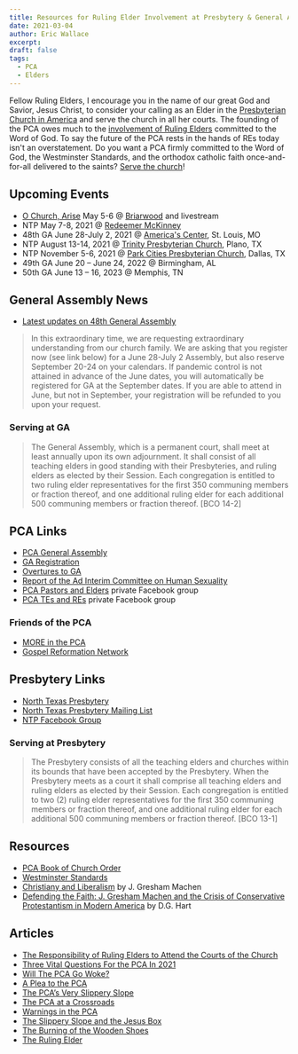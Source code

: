 ```yaml
---
title: Resources for Ruling Elder Involvement at Presbytery & General Assembly # will be overwritten by SEO.title below
date: 2021-03-04
author: Eric Wallace
excerpt:
draft: false
tags:
  - PCA
  - Elders
---
```



Fellow Ruling Elders, I encourage you in the name of our great God and Savior, Jesus Christ, to consider your calling as an Elder in the [Presbyterian Church in America](https://pcanet.org) and serve the church in all her courts. The founding of the PCA owes much to the [involvement of Ruling Elders](https://www.theaquilareport.com/the-ruling-elder-teaching-elder-disparity-in-the-pca/) committed to the Word of God. To say the future of the PCA rests in the hands of REs today isn't an overstatement. Do you want a PCA firmly committed to the Word of God, the Westminster Standards, and the orthodox catholic faith once-and-for-all delivered to the saints? [Serve the church](https://www.theaquilareport.com/the-responsibility-of-ruling-elders-to-attend-the-courts-of-the-church/)!

## Upcoming Events

- [O Church, Arise](https://www.eventbrite.com/e/o-church-arise-a-gospel-reformation-network-conference-tickets-141473812983) May 5-6 @ [Briarwood](https://briarwood.org/) and livestream
- NTP May 7-8, 2021 @ [Redeemer McKinney](https://www.redeemermckinney.com/)
- 48th GA June 28-July 2, 2021 @ [America's Center](https://explorestlouis.com/meetings-conventions/americas-center/), St. Louis, MO
- NTP August 13-14, 2021 @ [Trinity Presbyterian Church](https://www.trinityplano.org), Plano, TX
- NTP November 5-6, 2021 @ [Park Cities Presbyterian Church](https://pcpc.org/), Dallas, TX
- 49th GA June 20 – June 24, 2022 @ Birmingham, AL
- 50th GA June 13 – 16, 2023 @ Memphis, TN

## General Assembly News

- [Latest updates on 48th General Assembly](https://www.pcaac.org/coronavirus/)

>In this extraordinary time, we are requesting extraordinary understanding from our church family. We are asking that you register now (see link below) for a June 28-July 2 Assembly, but also reserve September 20-24 on your calendars. If pandemic control is not attained in advance of the June dates, you will automatically be registered for GA at the September dates. If you are able to attend in June, but not in September, your registration will be refunded to you upon your request.

### Serving at GA

> The General Assembly, which is a permanent court, shall meet at least annually upon its own adjournment. It shall consist of all teaching elders in good standing with their Presbyteries, and ruling elders as elected by their Session. Each congregation is entitled to two ruling elder representatives for the first 350 communing members or fraction thereof, and one additional ruling elder for each additional 500 communing members or fraction thereof. [BCO 14-2]

## PCA Links

- [PCA General Assembly](https://pcaga.org)
- [GA Registration](https://pcaga.org/register-now/)
- [Overtures to GA](https://pcaga.org/resources/#overtures)
- [Report of the Ad Interim Committee on Human Sexuality](https://pcaga.org/aicreport/)
- [PCA Pastors and Elders](https://www.facebook.com/groups/130208630386595/) private Facebook group
- [PCA TEs and REs](https://www.facebook.com/groups/PCATERE/) private Facebook group

### Friends of the PCA

- [MORE in the PCA](https://www.moreinthepca.org)
- [Gospel Reformation Network](https://gospelreformation.net)

## Presbytery Links

- [North Texas Presbytery](https://ntpresby.org)
- [North Texas Presbytery Mailing List](https://ntpresby.us18.list-manage.com/subscribe?u=eb4a1152db0632cf33d056397&id=c19df1a360)
- [NTP Facebook Group](https://www.facebook.com/groups/ntpresbytery)

### Serving at Presbytery

> The Presbytery consists of all the teaching elders and churches within its bounds that have been accepted by the Presbytery. When the Presbytery meets as a court it shall comprise all teaching elders and ruling elders as elected by their Session. Each congregation is entitled to two (2) ruling elder representatives for the first 350 communing members or fraction thereof, and one additional ruling elder for each additional 500 communing members or fraction thereof. [BCO 13-1]

## Resources

- [PCA Book of Church Order](https://www.pcaac.org/bco/)
- [Westminster Standards](https://www.pcaac.org/bco/westminster-confession/)
- [Christiany and Liberalism](https://www.amazon.com/Christianity-Liberalism-new-Gresham-Machen/dp/0802864996/) by J. Gresham Machen
- [Defending the Faith: J. Gresham Machen and the Crisis of Conservative Protestantism in Modern America](https://www.amazon.com/Defending-Faith-Gresham-Conservative-Protestantism/dp/0875525636/) by D.G. Hart

## Articles

- [The Responsibility of Ruling Elders to Attend the Courts of the Church](https://www.theaquilareport.com/the-responsibility-of-ruling-elders-to-attend-the-courts-of-the-church/)
- [Three Vital Questions For the PCA In 2021](https://heidelblog.net/2020/12/three-vital-questions-for-the-pca-in-2021/)
- [Will The PCA Go Woke?](https://www.theamericanconservative.com/articles/will-the-pca-go-woke/)
- [A Plea to the PCA](https://www.reformation21.org/blog/a-plea-to-the-pca)
- [The PCA’s Very Slippery Slope](https://gospelreformation.net/the-pcas-very-slippery-slope-part-1/)
- [The PCA at a Crossroads](https://gospelreformation.net/the-pca-at-a-crossroads/)
- [Warnings in the PCA](https://ewerickson.substack.com/p/warnings-in-the-pca)
- [The Slippery Slope and the Jesus Box](https://www.reformation21.org/blogs/the-slippery-slope-and-the-jes.php)
- [The Burning of the Wooden Shoes](https://www.reformation21.org/blogs/the-burning-of-the-wooden-shoe.php)
- [The Ruling Elder](https://gospelreformation.net/the-ruling-elder/)
